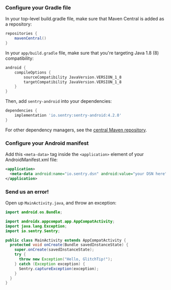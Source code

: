 ### Configure your Gradle file

In your top-level build.gradle file, make sure that Maven Central is added as a repository:

```groovy
repositories {
    mavenCentral()
}
```

In your `app/build.gradle` file, make sure that you're targeting Java 1.8 (8) compatibility:

```groovy
android {
    compileOptions {
        sourceCompatibility JavaVersion.VERSION_1_8
        targetCompatibility JavaVersion.VERSION_1_8
    }
}
```

Then, add `sentry-android` into your dependencies:

```groovy
dependencies {
    implementation 'io.sentry:sentry-android:4.2.0'
}
```

For other dependency managers, see the [central Maven repository](https://search.maven.org/artifact/io.sentry/sentry-android/4.2.0/jar).

### Configure your Android manifest

Add this `<meta-data>` tag inside the `<application>` element of your AndroidManifest.xml file:

```xml
<application>
  <meta-data android:name="io.sentry.dsn" android:value="your DSN here" />
</application>
```

### Send us an error!

Open up `MainActivity.java`, and throw an exception:

```java
import android.os.Bundle;

import androidx.appcompat.app.AppCompatActivity;
import java.lang.Exception;
import io.sentry.Sentry;

public class MainActivity extends AppCompatActivity {
  protected void onCreate(Bundle savedInstanceState) {
    super.onCreate(savedInstanceState);
    try {
      throw new Exception("Hello, GlitchTip!");
    } catch (Exception exception) {
      Sentry.captureException(exception);
    }
  }
}
```
